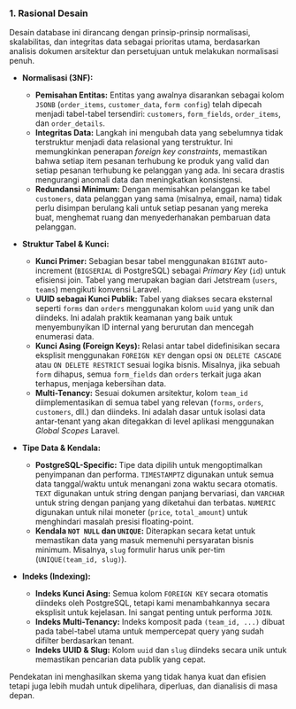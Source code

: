 ### **1. Rasional Desain**

Desain database ini dirancang dengan prinsip-prinsip normalisasi, skalabilitas, dan integritas data sebagai prioritas utama, berdasarkan analisis dokumen arsitektur dan persetujuan untuk melakukan normalisasi penuh.

*   **Normalisasi (3NF):**
    *   **Pemisahan Entitas:** Entitas yang awalnya disarankan sebagai kolom `JSONB` (`order_items`, `customer_data`, `form config`) telah dipecah menjadi tabel-tabel tersendiri: `customers`, `form_fields`, `order_items`, dan `order_details`.
    *   **Integritas Data:** Langkah ini mengubah data yang sebelumnya tidak terstruktur menjadi data relasional yang terstruktur. Ini memungkinkan penerapan *foreign key constraints*, memastikan bahwa setiap item pesanan terhubung ke produk yang valid dan setiap pesanan terhubung ke pelanggan yang ada. Ini secara drastis mengurangi anomali data dan meningkatkan konsistensi.
    *   **Redundansi Minimum:** Dengan memisahkan pelanggan ke tabel `customers`, data pelanggan yang sama (misalnya, email, nama) tidak perlu disimpan berulang kali untuk setiap pesanan yang mereka buat, menghemat ruang dan menyederhanakan pembaruan data pelanggan.

*   **Struktur Tabel & Kunci:**
    *   **Kunci Primer:** Sebagian besar tabel menggunakan `BIGINT` auto-increment (`BIGSERIAL` di PostgreSQL) sebagai *Primary Key* (`id`) untuk efisiensi join. Tabel yang merupakan bagian dari Jetstream (`users`, `teams`) mengikuti konvensi Laravel.
    *   **UUID sebagai Kunci Publik:** Tabel yang diakses secara eksternal seperti `forms` dan `orders` menggunakan kolom `uuid` yang unik dan diindeks. Ini adalah praktik keamanan yang baik untuk menyembunyikan ID internal yang berurutan dan mencegah enumerasi data.
    *   **Kunci Asing (Foreign Keys):** Relasi antar tabel didefinisikan secara eksplisit menggunakan `FOREIGN KEY` dengan opsi `ON DELETE CASCADE` atau `ON DELETE RESTRICT` sesuai logika bisnis. Misalnya, jika sebuah `form` dihapus, semua `form_fields` dan `orders` terkait juga akan terhapus, menjaga kebersihan data.
    *   **Multi-Tenancy:** Sesuai dokumen arsitektur, kolom `team_id` diimplementasikan di semua tabel yang relevan (`forms`, `orders`, `customers`, dll.) dan diindeks. Ini adalah dasar untuk isolasi data antar-tenant yang akan ditegakkan di level aplikasi menggunakan *Global Scopes* Laravel.

*   **Tipe Data & Kendala:**
    *   **PostgreSQL-Specific:** Tipe data dipilih untuk mengoptimalkan penyimpanan dan performa. `TIMESTAMPTZ` digunakan untuk semua data tanggal/waktu untuk menangani zona waktu secara otomatis. `TEXT` digunakan untuk string dengan panjang bervariasi, dan `VARCHAR` untuk string dengan panjang yang diketahui dan terbatas. `NUMERIC` digunakan untuk nilai moneter (`price`, `total_amount`) untuk menghindari masalah presisi floating-point.
    *   **Kendala `NOT NULL` dan `UNIQUE`:** Diterapkan secara ketat untuk memastikan data yang masuk memenuhi persyaratan bisnis minimum. Misalnya, `slug` formulir harus unik per-tim (`UNIQUE(team_id, slug)`).

*   **Indeks (Indexing):**
    *   **Indeks Kunci Asing:** Semua kolom `FOREIGN KEY` secara otomatis diindeks oleh PostgreSQL, tetapi kami menambahkannya secara eksplisit untuk kejelasan. Ini sangat penting untuk performa `JOIN`.
    *   **Indeks Multi-Tenancy:** Indeks komposit pada `(team_id, ...)` dibuat pada tabel-tabel utama untuk mempercepat query yang sudah difilter berdasarkan tenant.
    *   **Indeks UUID & Slug:** Kolom `uuid` dan `slug` diindeks secara unik untuk memastikan pencarian data publik yang cepat.

Pendekatan ini menghasilkan skema yang tidak hanya kuat dan efisien tetapi juga lebih mudah untuk dipelihara, diperluas, dan dianalisis di masa depan.